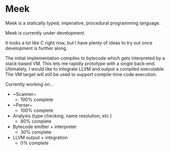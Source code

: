 # Meek

Meek is a statically typed, imperative, procedural programming language.

Meek is currently under development.

It looks a lot like C right now, but I have plenty of ideas to try out once development is further along.

The initial implementation compiles to bytecode which gets interpreted by a stack-based VM. This lets me rapidly prototype with a single back-end. Ultimately, I would like to integrate LLVM and output a compiled executable. The VM target will still be used to support compile-time code execution.

Currently working on...

- ~Scanner~
  - 100% complete
- ~Parser~
  - 100% complete
- Analysis (type checking, name resolution, etc.)
  - 80% complete
- Bytecode emitter + interpreter
  - 30% complete
- LLVM output + integration
  - 0% complete
